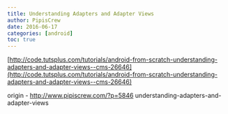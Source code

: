 ```yaml
---
title: Understanding Adapters and Adapter Views
author: PipisCrew
date: 2016-06-17
categories: [android]
toc: true
---
```


[http://code.tutsplus.com/tutorials/android-from-scratch-understanding-adapters-and-adapter-views--cms-26646](http://code.tutsplus.com/tutorials/android-from-scratch-understanding-adapters-and-adapter-views--cms-26646)

origin - http://www.pipiscrew.com/?p=5846 understanding-adapters-and-adapter-views